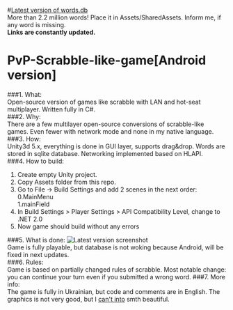 #[Latest version of words.db](https://1drv.ms/u/s!AiMRzyTQY-LIsHQanItwghCH5x21)   
More than 2.2 million words! Place it in Assets/SharedAssets. Inform me, if any word is missing.   
**Links are constantly updated.**  
# PvP-Scrabble-like-game[Android version]
###1. What:   
Open-source version of games like scrabble with LAN and hot-seat multiplayer. Written fully in C#.   
###2. Why:   
There are a few multilayer open-source conversions of scrabble-like games. Even fewer with network mode and none in my native language.   
###3. How:   
Unity3d 5.x, everything is done in GUI layer, supports drag&drop. Words are stored in sqlite database. Networking implemented based on HLAPI.   
###4. How to build:
1. Create empty Unity project.
2. Copy Assets folder from this repo.
3. Go to File -> Build Settings and add 2 scenes in the next order:  
  0.MainMenu  
  1.mainField  
4. In Build Settings > Player Settings > API Compatibility Level, change to .NET 2.0
5. Now game should build without any errors

###5. What is done:
![Latest version screenshot](http://i68.tinypic.com/2nkjsch.png)   
Game is fully playable, but database is not woking because Android, will be fixed in next updates.  
###6. Rules:   
Game is based on partially changed rules of scrabble. Most notable change: you can continue your turn even if you submitted a wrong word.
###7. More info:   
The game is fully in Ukrainian, but code and comments are in English. The graphics is not very good, but I [can't into](https://cdn.meme.am/instances/500x/62250317.jpg) smth beautiful.